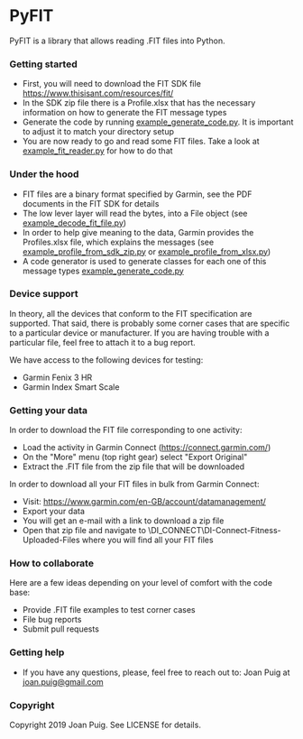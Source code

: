 # PyFIT
PyFIT is a library that allows reading .FIT files into Python.


### Getting started ###
* First, you will need to download the FIT SDK file https://www.thisisant.com/resources/fit/
* In the SDK zip file there is a Profile.xlsx that has the necessary information on how to generate the FIT message types
* Generate the code by running [example_generate_code.py](examples/example_generate_code.py). It is important to adjust it to match your directory setup
* You are now ready to go and read some FIT files. Take a look at [example_fit_reader.py](examples/example_fit_reader.py) for how to do that


### Under the hood ###
* FIT files are a binary format specified by Garmin, see the PDF documents in the FIT SDK for details
* The low lever layer will read the bytes, into a File object (see [example_decode_fit_file.py](examples/example_decode_fit_file.py))
* In order to help give meaning to the data, Garmin provides the Profiles.xlsx file, which explains the messages (see [example_profile_from_sdk_zip.py](examples/example_profile_from_sdk_zip.py) or [example_profile_from_xlsx.py](examples/example_profile_from_xlsx.py))
* A code generator is used to generate classes for each one of this message types [example_generate_code.py](examples/example_generate_code.py)


### Device support ###
In theory, all the devices that conform to the FIT specification are supported. That said, there is probably some corner cases that are specific to a particular device or manufacturer. If you are having trouble with a particular file, feel free to attach it to a bug report. 

We have access to the following devices for testing:
* Garmin Fenix 3 HR
* Garmin Index Smart Scale


### Getting your data ###
In order to download the FIT file corresponding to one activity:
* Load the activity in Garmin Connect (https://connect.garmin.com/)
* On the "More" menu (top right gear) select "Export Original"
* Extract the .FIT file from the zip file that will be downloaded

In order to download all your FIT files in bulk from Garmin Connect:
* Visit: https://www.garmin.com/en-GB/account/datamanagement/ 
* Export your data
* You will get an e-mail with a link to download a zip file
* Open that zip file and navigate to \DI_CONNECT\DI-Connect-Fitness-Uploaded-Files where you will find all your FIT files


### How to collaborate ###
Here are a few ideas depending on your level of comfort with the code base:
* Provide .FIT file examples to test corner cases
* File bug reports
* Submit pull requests


### Getting help ###
* If you have any questions, please, feel free to reach out to: Joan Puig at <joan.puig@gmail.com>


### Copyright ###
Copyright 2019 Joan Puig. See LICENSE for details.
